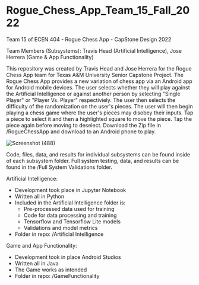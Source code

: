 # Rogue_Chess_App_Team_15_Fall_2022
Team 15 of ECEN 404 - Rogue Chess App - CapStone Design 2022

Team Members (Subsystems):
Travis Head (Artificial Intelligence), Jose Herrera (Game & App Functionality)

This repository was created by Travis Head and Jose Herrera for the Rogue Chess App team for Texas A&M University Senior Capstone Project. The Rogue Chess App provides a new variation of chess app via an Android app for Android mobile devices. The user selects whether they will play against the Artificial Intelligence or against another person by selecting "Single Player" or "Player Vs. Player" respectiviely. The user then selects the difficulty of the randomization on the user's pieces. The user will then begin playing a chess game where the user's pieces may disobey their inputs. Tap a piece to select it and then a highlighted square to move the piece. Tap the piece again before moving to deselect. Download the Zip file in /RogueChessApp and download to an Android phone to play.

![Screenshot (488)](https://user-images.githubusercontent.com/119454654/204985700-c52cd3f0-1d74-46df-adab-2cf6e1e140e2.png)

Code, files, data, and results for individual subsystems can be found inside of each subsystem folder. Full system testing, data, and results can be found in the /Full System Validations folder.

Artificial Intelligence:
 - Development took place in Jupyter Notebook
 - Written all in Python
 - Included in the Artificial Intelligence folder is:
    - Pre-processed data used for training
    - Code for data processing and training
    - Tensorflow and Tensorflow Lite models 
    - Validations and model metrics
 - Folder in repo: /Artificial Intelligence

Game and App Functionality:
  - Development took in place Android Studios
  - Written all in Java
  - The Game works as intended 
  - Folder in repo: /GameFunctionality

 
